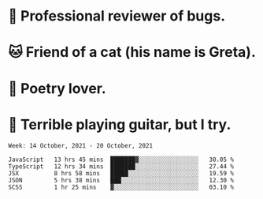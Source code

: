 # 🐛 Professional reviewer of bugs.
# 🐱 Friend of a cat (his name is Greta).
# 📜 Poetry lover.
# 🎸 Terrible playing guitar, but I try.

<!--START_SECTION:waka-->
```text
Week: 14 October, 2021 - 20 October, 2021

JavaScript   13 hrs 45 mins  ███████▓░░░░░░░░░░░░░░░░░   30.05 % 
TypeScript   12 hrs 34 mins  ███████░░░░░░░░░░░░░░░░░░   27.44 % 
JSX          8 hrs 58 mins   █████░░░░░░░░░░░░░░░░░░░░   19.59 % 
JSON         5 hrs 38 mins   ███░░░░░░░░░░░░░░░░░░░░░░   12.30 % 
SCSS         1 hr 25 mins    ▓░░░░░░░░░░░░░░░░░░░░░░░░   03.10 % 
```
<!--END_SECTION:waka-->
